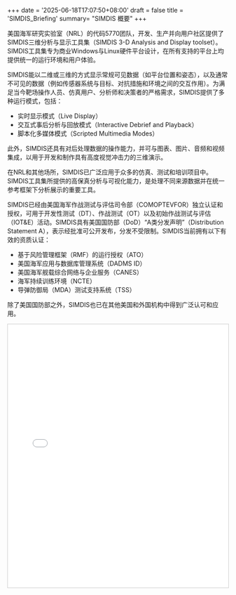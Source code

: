 +++
date = '2025-06-18T17:07:50+08:00'
draft = false
title = 'SIMDIS_Briefing'
summary= "SIMDIS 概要"
+++


美国海军研究实验室（NRL）的代码5770团队，开发、生产并向用户社区提供了SIMDIS三维分析与显示工具集（SIMDIS 3-D Analysis and Display toolset）。SIMDIS工具集专为商业Windows与Linux硬件平台设计，在所有支持的平台上均提供统一的运行环境和用户体验。

SIMDIS能以二维或三维的方式显示常规可见数据（如平台位置和姿态），以及通常不可见的数据（例如传感器系统与目标、对抗措施和环境之间的交互作用）。为满足当今靶场操作人员、仿真用户、分析师和决策者的严格需求，SIMDIS提供了多种运行模式，包括：

* 实时显示模式（Live Display）
* 交互式事后分析与回放模式（Interactive Debrief and Playback）
* 脚本化多媒体模式（Scripted Multimedia Modes）

此外，SIMDIS还具有对后处理数据的操作能力，并可与图表、图片、音频和视频集成，以用于开发和制作具有高度视觉冲击力的三维演示。

在NRL和其他场所，SIMDIS已广泛应用于众多的仿真、测试和培训项目中。SIMDIS工具集所提供的高保真分析与可视化能力，是处理不同来源数据并在统一参考框架下分析展示的重要工具。

SIMDIS已经由美国海军作战测试与评估司令部（COMOPTEVFOR）独立认证和授权，可用于开发性测试（DT）、作战测试（OT）以及初始作战测试与评估（IOT\&E）活动。SIMDIS具有美国国防部（DoD）“A类分发声明”（Distribution Statement A），表示经批准可公开发布，分发不受限制。SIMDIS当前拥有以下有效的资质认证：

* 基于风险管理框架（RMF）的运行授权（ATO）
* 美国海军应用与数据库管理系统（DADMS ID）
* 美国海军舰载综合网络与企业服务（CANES）
* 海军持续训练环境（NCTE）
* 导弹防御局（MDA）测试支持系统（TSS）

除了美国国防部之外，SIMDIS也已在其他美国和外国机构中得到广泛认可和应用。


<iframe
  src="/pdf/SIMDIS_Briefing.pdf"
  width="100%"
  height="600"
  style="border:1px solid #ccc;"
>
  此浏览器不支持 iframe，请  
  <a href="/pdf/SIMDIS_Briefing.pdf">点击下载 PDF</a>
</iframe>

